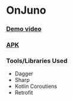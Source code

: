 # OnJuno

### [Demo video](https://github.com/anuraj07/OnJuno/blob/master/apk/Screen_Recording_20220706-121610_OnJuno.mp4)

### [APK](https://github.com/anuraj07/OnJuno/blob/master/apk/app-debug.apk)

### Tools/Libraries Used
- Dagger
- Sharp
- Kotlin Coroutiens
- Retrofit
